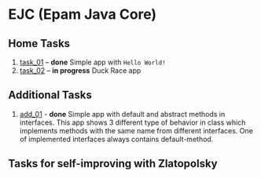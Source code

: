 # EJC (Epam Java Core)

## Home Tasks
1. [task_01](https://github.com/Venreaver/EJC/tree/master/src/main/java/task_01) – **done**
   Simple app with `Hello World!`
2. [task_02](https://github.com/Venreaver/EJC/tree/master/src/main/java/task_01) – **in progress**
   Duck Race app

## Additional Tasks
1. [add_01](https://github.com/Venreaver/EJC/tree/master/src/main/java/add_01) - **done**
   Simple app with default and abstract methods in interfaces.
   This app shows 3 different type of behavior in class which implements methods with the same name from different interfaces.
   One of implemented interfaces always contains default-method.

## Tasks for self-improving with Zlatopolsky
